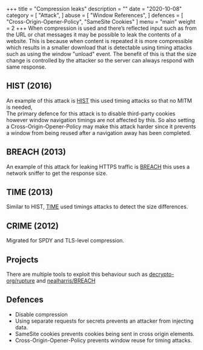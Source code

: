 +++
title = "Compression leaks"
description = ""
date = "2020-10-08"
category = [
    "Attack",
]
abuse = [
    "Window References",
]
defences = [
    "Cross-Origin-Opener-Policy",
    "SameSite Cookies"
]
menu = "main"
weight = 2
+++
When compression is used and there’s reflected input such as from the URL or chat messages it may be possible to leak the contents of a website.
This is because when content is repeated it is more compressible which results in a smaller download that is detectable using timing attacks such as using the window "unload" event.
The benefit of this is that the size change is controlled by the attacker so the server can always respond with same response.

## HIST (2016)
An example of this attack is [HIST](https://www.blackhat.com/docs/us-16/materials/us-16-VanGoethem-HEIST-HTTP-Encrypted-Information-Can-Be-Stolen-Through-TCP-Windows.pdf)
this used timing attacks so that no MITM is needed,  
The primary defence for this attack is to disable third-party cookies however window navigation timings are not affected by this.
So also setting a Cross-Origin-Opener-Policy may make this attack harder since it prevents a window from being reused after a navigation away has been completed.

## BREACH (2013)
An example of this attack for leaking HTTPS traffic is [BREACH](http://breachattack.com/resources/BREACH%20-%20SSL,%20gone%20in%2030%20seconds.pdf) this uses a network sniffer to get the response size.

## TIME (2013)
Similar to HIST, [TIME](https://owasp.org/www-pdf-archive/A_Perfect_CRIME_TIME_Will_Tell_-_Tal_Beery.pdf) used timings attacks to detect the size differences.

## CRIME (2012)
Migrated for SPDY and TLS-level compression.

## Projects
There are multiple tools to exploit this behaviour such as [decrypto-org/rupture](https://github.com/decrypto-org/rupture) and
[nealharris/BREACH](https://github.com/nealharris/BREACH)

## Defences
- Disable compression
- Using separate requests for secrets prevents an attacker from injecting data.
- SameSite cookies prevents cookies being sent in cross origin elements.
- Cross-Origin-Opener-Policy prevents window reuse for timing attacks.
